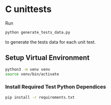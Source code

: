 # C unittests

Run

```python
python generate_tests_data.py
```

to generate the tests data for each unit test.

## Setup Virtual Environment

```bash
python3 -m venv venv
source venv/bin/activate
```

### Install Required Test Python Dependices

```bash
pip install -r requirements.txt
```
